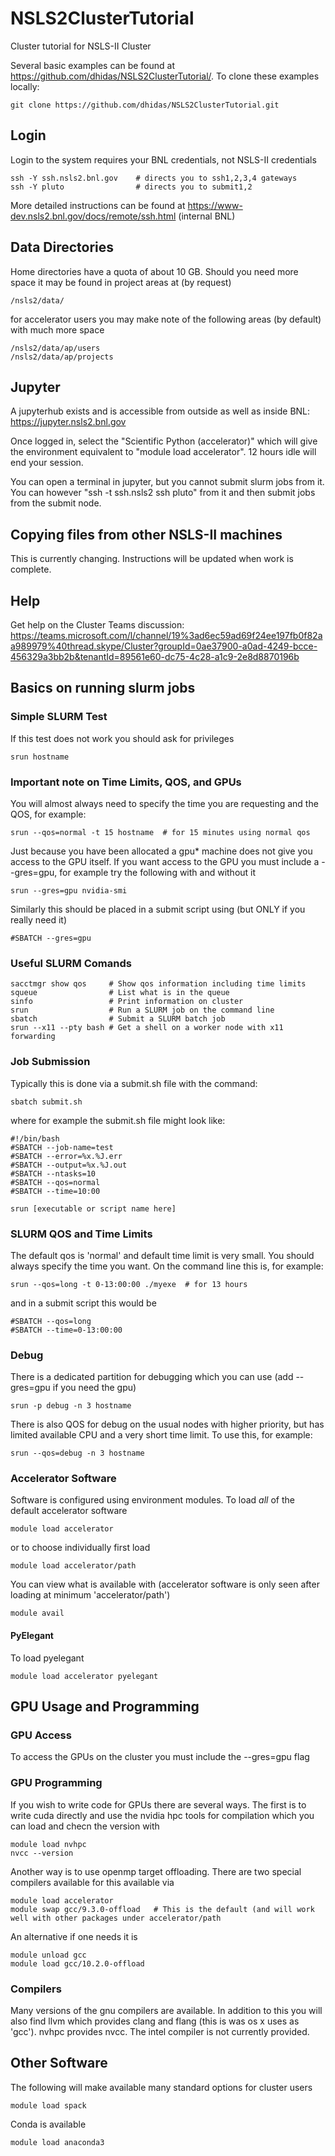 # NSLS2ClusterTutorial
Cluster tutorial for NSLS-II Cluster

Several basic examples can be found at https://github.com/dhidas/NSLS2ClusterTutorial/.  To clone these examples locally:
```
git clone https://github.com/dhidas/NSLS2ClusterTutorial.git
```

## Login
Login to the system requires your BNL credentials, not NSLS-II credentials
```
ssh -Y ssh.nsls2.bnl.gov    # directs you to ssh1,2,3,4 gateways
ssh -Y pluto                # directs you to submit1,2
```
More detailed instructions can be found at https://www-dev.nsls2.bnl.gov/docs/remote/ssh.html (internal BNL)

## Data Directories
Home directories have a quota of about 10 GB.  Should you need more space it may be found in project areas at (by request)
```
/nsls2/data/
```
for accelerator users you may make note of the following areas (by default) with much more space
```
/nsls2/data/ap/users
/nsls2/data/ap/projects
```

## Jupyter
A jupyterhub exists and is accessible from outside as well as inside BNL:
https://jupyter.nsls2.bnl.gov

Once logged in, select the "Scientific Python (accelerator)" which will give the environment equivalent to "module load accelerator".  12 hours idle will end your session.

You can open a terminal in jupyter, but you cannot submit slurm jobs from it.  You can however "ssh -t ssh.nsls2 ssh pluto" from it and then submit jobs from the submit node.

## Copying files from other NSLS-II machines
This is currently changing.  Instructions will be updated when work is complete.

## Help
Get help on the Cluster Teams discussion:
https://teams.microsoft.com/l/channel/19%3ad6ec59ad69f24ee197fb0f82aa989979%40thread.skype/Cluster?groupId=0ae37900-a0ad-4249-bcce-456329a3bb2b&tenantId=89561e60-dc75-4c28-a1c9-2e8d8870196b


## Basics on running slurm jobs

### Simple SLURM Test
If this test does not work you should ask for privileges
```
srun hostname
```

### Important note on Time Limits, QOS, and GPUs
You will almost always need to specify the time you are requesting and the QOS, for example:
```
srun --qos=normal -t 15 hostname  # for 15 minutes using normal qos
```
Just because you have been allocated a gpu* machine does not give you access to the GPU itself.  If you want access to the GPU you must include a --gres=gpu, for example try the following with and without it
```
srun --gres=gpu nvidia-smi
```
Similarly this should be placed in a submit script using (but ONLY if you really need it)
```
#SBATCH --gres=gpu
```

### Useful SLURM Comands
```
sacctmgr show qos     # Show qos information including time limits
squeue                # List what is in the queue
sinfo                 # Print information on cluster
srun                  # Run a SLURM job on the command line
sbatch                # Submit a SLURM batch job
srun --x11 --pty bash # Get a shell on a worker node with x11 forwarding
```

### Job Submission
Typically this is done via a submit.sh file with the command:
```
sbatch submit.sh
```
where for example the submit.sh file might look like:
```
#!/bin/bash
#SBATCH --job-name=test
#SBATCH --error=%x.%J.err
#SBATCH --output=%x.%J.out
#SBATCH --ntasks=10
#SBATCH --qos=normal
#SBATCH --time=10:00

srun [executable or script name here]
```

### SLURM QOS and Time Limits
The default qos is 'normal' and default time limit is very small.  You should always specify the time you want.  On the command line this is, for example:
```
srun --qos=long -t 0-13:00:00 ./myexe  # for 13 hours
```
and in a submit script this would be
```
#SBATCH --qos=long
#SBATCH --time=0-13:00:00
```

### Debug
There is a dedicated partition for debugging which you can use (add --gres=gpu if you need the gpu)
```
srun -p debug -n 3 hostname
```
There is also QOS for debug on the usual nodes with higher priority, but has limited available CPU and a very short time limit.  To use this, for example:
```
srun --qos=debug -n 3 hostname
```




### Accelerator Software
Software is configured using environment modules.  To load *all* of the default accelerator software
```
module load accelerator
```
or to choose individually first load
```
module load accelerator/path
```
You can view what is available with (accelerator software is only seen after loading at minimum 'accelerator/path')
```
module avail
```
#### PyElegant
To load pyelegant
```
module load accelerator pyelegant
```



## GPU Usage and Programming
### GPU Access
To access the GPUs on the cluster you must include the --gres=gpu flag

### GPU Programming
If you wish to write code for GPUs there are several ways.  The first is to write cuda directly and use the nvidia hpc tools for compilation which you can load and checn the version with
```
module load nvhpc
nvcc --version
```
Another way is to use openmp target offloading.  There are two special compilers available for this available via
```
module load accelerator
module swap gcc/9.3.0-offload   # This is the default (and will work well with other packages under accelerator/path
```
An alternative if one needs it is
```
module unload gcc
module load gcc/10.2.0-offload
```

### Compilers
Many versions of the gnu compilers are available.  In addition to this you will also find llvm which provides clang and flang (this is was os x uses as 'gcc').  nvhpc provides nvcc.  The intel compiler is not currently provided.


## Other Software
The following will make available many standard options for cluster users
```
module load spack
```
Conda is available
```
module load anaconda3
```

